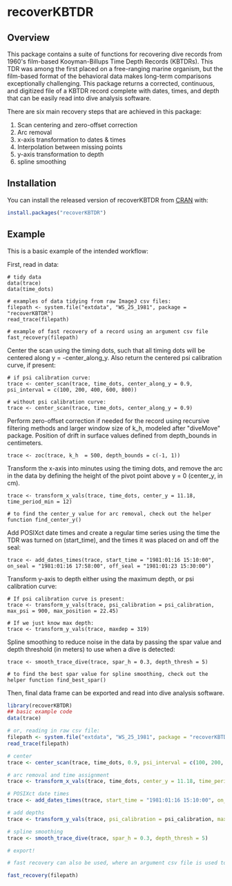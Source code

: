 
# recoverKBTDR

<!-- badges: start -->
<!-- badges: end -->

## Overview

This package contains a suite of functions for recovering dive records from 1960's film-based Kooyman-Billups Time Depth Records (KBTDRs). This TDR was among the first placed on a free-ranging marine organism, but the film-based format of the behavioral data makes long-term comparisons exceptionally challenging. This package returns a corrected, continuous, and digitized file of a KBTDR record complete with dates, times, and depth that can be easily read into dive analysis software. 

There are six main recovery steps that are achieved in this package: 

1. Scan centering and zero-offset correction 
2. Arc removal 
3. x-axis transformation to dates & times 
4. Interpolation between missing points 
5. y-axis transformation to depth 
6. spline smoothing 

## Installation

You can install the released version of recoverKBTDR from [CRAN](https://CRAN.R-project.org) with:

``` r
install.packages("recoverKBTDR")
```

## Example

This is a basic example of the intended workflow: 

First, read in data:
```{r}
# tidy data 
data(trace)
data(time_dots)

# examples of data tidying from raw ImageJ csv files: 
filepath <- system.file("extdata", "WS_25_1981", package = "recoverKBTDR")
read_trace(filepath)

# example of fast recovery of a record using an argument csv file 
fast_recovery(filepath)
```

Center the scan using the timing dots, such that all timing dots will be centered along  y = -center_along_y. Also return the centered psi calibration curve, if present: 
```{r}
# if psi calibration curve: 
trace <- center_scan(trace, time_dots, center_along_y = 0.9, psi_interval = c(100, 200, 400, 600, 800))

# without psi calibration curve: 
trace <- center_scan(trace, time_dots, center_along_y = 0.9)
```

Perform zero-offset correction if needed for the record using recursive filtering methods and larger window size of k_h, modeled after "diveMove" package. Position of drift in surface values defined from depth_bounds in centimeters. 
```{r}
trace <- zoc(trace, k_h  = 500, depth_bounds = c(-1, 1))
```

Transform the x-axis into minutes using the timing dots, and remove the arc in the data by defining the height of the pivot point above y = 0 (center_y, in cm). 
```{r}
trace <- transform_x_vals(trace, time_dots, center_y = 11.18, time_period_min = 12)

# to find the center_y value for arc removal, check out the helper function find_center_y() 
```

Add POSIXct date times and create a regular time series using the time the TDR was turned on (start_time), and the times it was placed on and off the seal: 
```{r}
trace <- add_dates_times(trace, start_time = "1981:01:16 15:10:00", on_seal = "1981:01:16 17:58:00", off_seal = "1981:01:23 15:30:00")
```

Transform y-axis to depth either using the maximum depth, or psi calibration curve: 
```{r}
# If psi calibration curve is present:
trace <- transform_y_vals(trace, psi_calibration = psi_calibration, max_psi = 900, max_position = 22.45)

# If we just know max depth:
trace <- transform_y_vals(trace, maxdep = 319)
```

Spline smoothing to reduce noise in the data by passing the spar value and depth threshold (in meters) to use when a dive is detected: 
```{r}
trace <- smooth_trace_dive(trace, spar_h = 0.3, depth_thresh = 5)

# to find the best spar value for spline smoothing, check out the helper function find_best_spar() 
```

Then, final data frame can be exported and read into dive analysis software. 

``` r
library(recoverKBTDR)
## basic example code
data(trace) 

# or, reading in raw csv file: 
filepath <- system.file("extdata", "WS_25_1981", package = "recoverKBTDR")
read_trace(filepath)

# center
trace <- center_scan(trace, time_dots, 0.9, psi_interval = c(100, 200, 400, 600, 800))

# arc removal and time assignment 
trace <- transform_x_vals(trace, time_dots, center_y = 11.18, time_period_min = 12)

# POSIXct date times 
trace <- add_dates_times(trace, start_time = "1981:01:16 15:10:00", on_seal = "1981:01:16 17:58:00", off_seal = "1981:01:23 15:30:00")

# add depths
trace <- transform_y_vals(trace, psi_calibration = psi_calibration, max_psi = 900, max_position = 22.45)

# spline smoothing 
trace <- smooth_trace_dive(trace, spar_h = 0.3, depth_thresh = 5)

# export! 

# fast recovery can also be used, where an argument csv file is used to quickly pass arguments to the functions above: 

fast_recovery(filepath)

```
